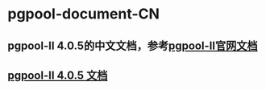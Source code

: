 # pgpool-document-CN
## pgpool-II 4.0.5的中文文档，参考[pgpool-II官网文档](http://www.pgpool.net/docs/latest/en/html/)
## [pgpool-II 4.0.5 文档](./src/CN/目录.md)
